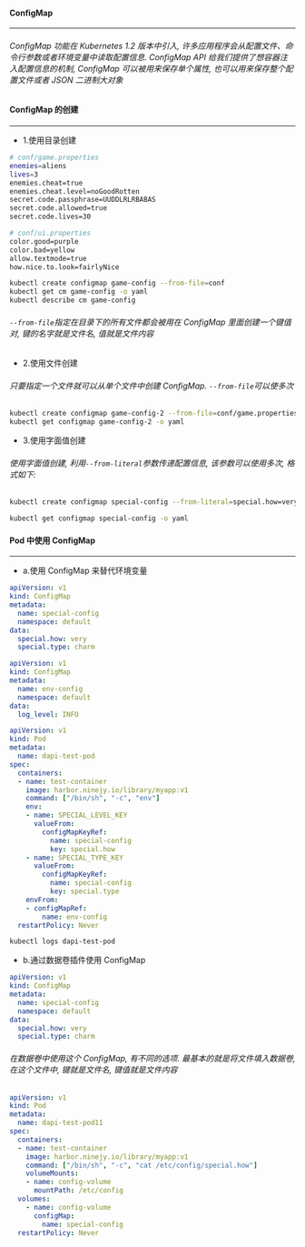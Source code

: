 #### ConfigMap
---
###### ConfigMap 功能在 Kubernetes 1.2 版本中引入, 许多应用程序会从配置文件、命令行参数或者环境变量中读取配置信息. ConfigMap API 给我们提供了想容器注入配置信息的机制, ConfigMap 可以被用来保存单个属性, 也可以用来保存整个配置文件或者 JSON 二进制大对象

#### ConfigMap 的创建
---
- 1.使用目录创建
```bash
# conf/game.properties
enemies=aliens
lives=3
enemies.cheat=true
enemies.cheat.level=noGoodRotten
secret.code.passphrase=UUDDLRLRBABAS
secret.code.allowed=true
secret.code.lives=30

# conf/ui.properties
color.good=purple
color.bad=yellow
allow.textmode=true
how.nice.to.look=fairlyNice

kubectl create configmap game-config --from-file=conf
kubectl get cm game-config -o yaml
kubectl describe cm game-config
```
###### `--from-file`指定在目录下的所有文件都会被用在 ConfigMap 里面创建一个键值对, 键的名字就是文件名, 值就是文件内容

- 2.使用文件创建
###### 只要指定一个文件就可以从单个文件中创建 ConfigMap. `--from-file`可以使多次
```bash
kubectl create configmap game-config-2 --from-file=conf/game.properties
kubectl get configmap game-config-2 -o yaml
```

- 3.使用字面值创建
###### 使用字面值创建, 利用`--from-literal`参数传递配置信息, 该参数可以使用多次, 格式如下:
```bash
kubectl create configmap special-config --from-literal=special.how=very --from-literal=special.type=charm

kubectl get configmap special-config -o yaml
```

#### Pod 中使用 ConfigMap
---
- a.使用 ConfigMap 来替代环境变量
```yaml
apiVersion: v1
kind: ConfigMap
metadata:
  name: special-config
  namespace: default
data:
  special.how: very
  special.type: charm
```

```yaml
apiVersion: v1
kind: ConfigMap
metadata:
  name: env-config
  namespace: default
data:
  log_level: INFO
```

```yaml
apiVersion: v1
kind: Pod
metadata:
  name: dapi-test-pod
spec:
  containers:
  - name: test-container
    image: harbor.ninejy.io/library/myapp:v1
    command: ["/bin/sh", "-c", "env"]
    env:
    - name: SPECIAL_LEVEL_KEY
      valueFrom:
        configMapKeyRef:
          name: special-config
          key: special.how
    - name: SPECIAL_TYPE_KEY
      valueFrom:
        configMapKeyRef:
          name: special-config
          key: special.type
    envFrom:
    - configMapRef:
        name: env-config
  restartPolicy: Never
```
```bash
kubectl logs dapi-test-pod
```

- b.通过数据卷插件使用 ConfigMap
```yaml
apiVersion: v1
kind: ConfigMap
metadata:
  name: special-config
  namespace: default
data:
  special.how: very
  special.type: charm
```
###### 在数据卷中使用这个 ConfigMap, 有不同的选项. 最基本的就是将文件填入数据卷, 在这个文件中, 键就是文件名, 键值就是文件内容
```yaml
apiVersion: v1
kind: Pod
metadata:
  name: dapi-test-pod11
spec:
  containers:
  - name: test-container
    image: harbor.ninejy.io/library/myapp:v1
    command: ["/bin/sh", "-c", "cat /etc/config/special.how"]
    volumeMounts:
    - name: config-volume
      mountPath: /etc/config
  volumes:
    - name: config-volume
      configMap:
        name: special-config
  restartPolicy: Never
```
